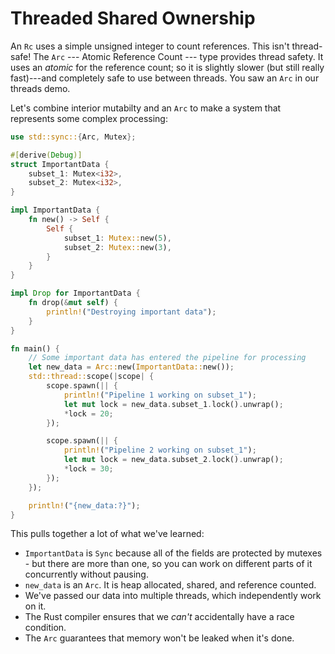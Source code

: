 # Threaded Shared Ownership

An `Rc` uses a simple unsigned integer to count references. This isn't thread-safe! The `Arc` --- Atomic Reference Count --- type provides thread safety. It uses an *atomic* for the reference count; so it is slightly slower (but still really fast)---and completely safe to use between threads. You saw an `Arc` in our threads demo.

Let's combine interior mutabilty and an `Arc` to make a system that represents some complex processing:

```rust
use std::sync::{Arc, Mutex};

#[derive(Debug)]
struct ImportantData {
    subset_1: Mutex<i32>,
    subset_2: Mutex<i32>,
}

impl ImportantData {
    fn new() -> Self {
        Self {
            subset_1: Mutex::new(5),
            subset_2: Mutex::new(3),
        }
    }
}

impl Drop for ImportantData {
    fn drop(&mut self) {
        println!("Destroying important data");
    }
}

fn main() {
    // Some important data has entered the pipeline for processing
    let new_data = Arc::new(ImportantData::new());
    std::thread::scope(|scope| {
        scope.spawn(|| {
            println!("Pipeline 1 working on subset_1");
            let mut lock = new_data.subset_1.lock().unwrap();
            *lock = 20;
        });

        scope.spawn(|| {
            println!("Pipeline 2 working on subset_1");
            let mut lock = new_data.subset_2.lock().unwrap();
            *lock = 30;
        });
    });

    println!("{new_data:?}");
}
```

This pulls together a lot of what we've learned:

* `ImportantData` is `Sync` because all of the fields are protected by mutexes - but there are more than one, so you can work on different parts of it concurrently without pausing.
* `new_data` is an `Arc`. It is heap allocated, shared, and reference counted.
* We've passed our data into multiple threads, which independently work on it.
* The Rust compiler ensures that we *can't* accidentally have a race condition.
* The `Arc` guarantees that memory won't be leaked when it's done.